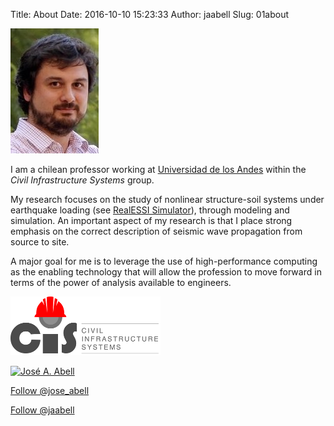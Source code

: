 Title: About 
Date: 2016-10-10 15:23:33
Author: jaabell
Slug: 01about

[![me][]][me] 

I am a chilean professor working at [Universidad de los Andes][] within the *Civil Infrastructure Systems* group. 

My research focuses on the study of nonlinear  structure-soil systems under earthquake loading (see [RealESSI Simulator][]), through modeling and simulation. An important aspect of my research is that I place strong emphasis on the correct description of seismic wave propagation from source to site. 

A major goal for me is to leverage the use of high-performance computing as the enabling technology that will allow the profession to move forward in terms of the power of analysis available to engineers. 

[![cis][]][cis] 

<a title="José A. Abell" href="https://www.researchgate.net/profile/Jose_Abell/"><img src="https://www.researchgate.net/images/public/profile_share_badge.png" alt="José A. Abell" /></a>

<a href="https://twitter.com/jose_abell" 
	class="twitter-follow-button" 
	data-show-count="true" 
	data-size="large" 
	data-show-screen-name="true">
	Follow @jose_abell
</a>
<script>!function(d,s,id){var js,fjs=d.getElementsByTagName(s)[0],p=/^http:/.test(d.location)?'http':'https';if(!d.getElementById(id)){js=d.createElement(s);js.id=id;js.src=p+'://platform.twitter.com/widgets.js';fjs.parentNode.insertBefore(js,fjs);}}(document, 'script', 'twitter-wjs');
</script>


<a class="github-button" href="https://github.com/jaabell" data-style="mega" data-count-href="/jaabell/followers" data-count-api="/users/jaabell#followers" data-count-aria-label="# followers on GitHub" aria-label="Follow @jaabell on GitHub">Follow @jaabell</a>


  [UC Davis]: http://cee.engr.ucdavis.edu/
  [CompGeoMech]: http://sokocalo.engr.ucdavis.edu/~jeremic/research/index.html
    "CompGeoMech"
  [Boris Jeremić]: http://sokocalo.engr.ucdavis.edu/~jeremic/
  [Becas Chile]: http://www.becaschile.cl
  [Universidad de los Andes]: http://ing.uandes.cl
  [School of Engineering and Applied Sciences]: http://ing.uandes.cl
  [RealESSI Simulator]: http://nrc-essi-simulator.info/
  [me]: /images/me.jpeg 
  [cis]: /images/logocis_240x94.png